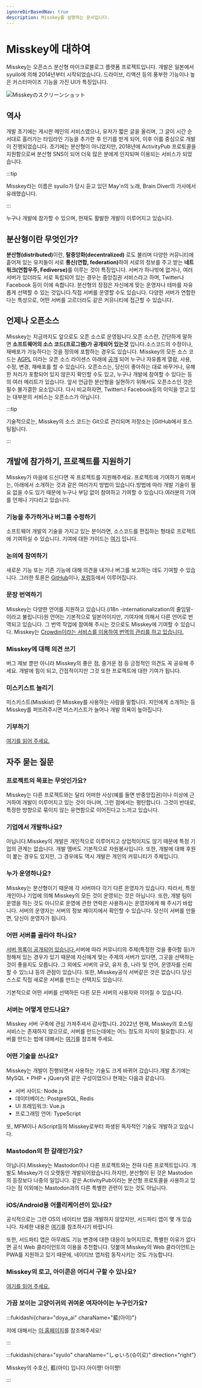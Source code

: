 ```yaml
---
ignoreDirBasedNav: true
description: Misskey를 설명하는 문서입니다.
---
```


# Misskey에 대하여

Misskey는 오픈소스 분산형 마이크로블로그 플랫폼 프로젝트입니다.
개발은 일본에서 syuilo에 의해 2014년부터 시작되었습니다.
드라이브, 리액션 등의 풍부한 기능이나 높은 커스터마이즈 기능을 가진 UI가 특징입니다.

![Misskeyのスクリーンショット](/img/hero/misskey-light.png)

## 역사

개발 초기에는 게시판 메인의 서비스였으나, 유저가 짧은 글을 올리며, 그 글이 시간 순서대로 흘러가는 타임라인 기능을 추가한 후 인기를 받게 되어, 이후 이를 중심으로 개발이 진행되었습니다. 초기에는 분산형이 아니었지만, 2018년에 ActivityPub 프로토콜을 지원함으로써 분산형 SNS이 되어 더욱 많은 분에게 인지되며 이용되는 서비스가 되었습니다.

:::tip

Misskey라는 이름은 syuilo가 당시 듣고 있던 May'n의 노래, Brain Diver의 가사에서 유래했습니다.

:::

누구나 개발에 참가할 수 있으며, 현재도 활발한 개발이 이루어지고 있습니다.

## 분산형이란 무엇인가?

<b>분산형(distributed)</b>이란, <b>탈중앙화(decentralized)</b> 로도 불리며 다양한 커뮤니티에 흩어져 있는 유저들이 서로 <b>통신(연합, federation)</b>하여 서로의 정보를 주고 받는 <b>네트워크(연합우주, Fediverse)</b>를 이루는 것이 특징입니다. 서버가 하나밖에 없거나, 여러 서버가 있더라도 서로 독립되어 있는 경우는 중앙집권 서비스라고 하며, Twitter나 Facebook 등이 이에 속합니다. 분산형의 장점은 자신에게 맞는 운영자나 테마를 자유롭게 선택할 수 있는 것입니다.직접 서버를 운영할 수도 있습니다. 다양한 서버가 연합한다는 특성으로, 어떤 서버를 고르더라도 같은 커뮤니티에 접근할 수 있습니다.

## 언제나 오픈소스

Misskey는 지금까지도 앞으로도 오픈 소스로 운영됩니다.오픈 소스란, 간단하게 말하면 <b>소프트웨어의 소스 코드(프로그램)가 공개되어 있는것</b> 입니다.소스코드의 수정이나, 재배포가 가능하다는 것을 정의에 포함하는 경우도 있습니다.
Misskey의 모든 소스 코드는 [AGPL](https://github.com/misskey-dev/misskey/blob/develop/LICENSE) 이라는 오픈 소스 라이센스 아래에 [공개](https://github.com/misskey-dev) 되어 누구나 자유롭게 열람, 사용, 수정, 변경, 재배포를 할 수 있습니다.
오픈소스는, 당신이 좋아하는 대로 바꾸거나, 유해한 처리가 포함되어 있지 않은지 확인할 수도 있고, 누구나 개발에 참여할 수 있다는 등의 여러 메리트가 있습니다.
앞서 언급한 분산형을 실현하기 위해서도 오픈소스인 것은 필수 불가결한 요소입니다.
다시 비교하자면, Twitter나 Facebook등의 이익을 얻고 있는 대부분의 서비스는 오픈소스가 아닙니다.

:::tip

기술적으로는, Misskey의 소스 코드는 Git으로 관리되며 저장소는 [GitHub에서 호스팅됩니다.

:::

## 개발에 참가하기, 프로젝트를 지원하기

Misskey가 마음에 드신다면 꼭 프로젝트를 지원해주세요. 프로젝트에 기여하기 위해서는, 아래에서 소개하는 것과 같은 여러가지 방법이 있습니다.방법에 따라 개발 기술이 필요 없을 수도 있기 때문에 누구나 부담 없이 참여하고 기여할 수 있습니다.여러분의 기여를 언제나 기다리고 있습니다.

### 기능을 추가하거나 버그를 수정하기

소프트웨어 개발의 기술을 가지고 있는 분이라면, 소스코드를 편집하는 형태로 프로젝트에 기여하실 수 있습니다.
기여에 대한 가이드는 [여기](https://github.com/misskey-dev/misskey/blob/develop/CONTRIBUTING.md) 입니다.

### 논의에 참여하기

새로운 기능 또는 기존 기능에 대해 의견을 내거나 버그를 보고하는 데도 기여할 수 있습니다.
그러한 토론은 [GitHub](https://github.com/misskey-dev)이나, [포럼](https://forum.misskey.io/)등에서 이루어집니다.

### 문장 번역하기

Misskey는 다양한 언어를 지원하고 있습니다.(i18n -internationalization의 줄임말- 이라고 불립니다)원 언어는 기본적으로 일본어이지만, 기여자에 의해서 다른 언어로 번역되고 있습니다.
그 번역 작업에 참여해 주시는 것으로도 Misskey에 기여할 수 있습니다.
Misskey는 [Crowdin이라는 서비스를 이용하여 번역의 관리를 하고 있습니다.](https://crowdin.com/project/misskey)

### Misskey에 대해 의견 쓰기

버그 제보 뿐만 아니라 Misskey의 좋은 점, 즐거운 점 등 긍정적인 의견도 꼭 공유해 주세요. 개발에 힘이 되고, 간접적이지만 그것 또한 프로젝트에 대한 기여가 됩니다.

### 미스키스트 늘리기

미스키스트(Misskist) 란 Misskey를 사용하는 사람을 말합니다. 지인에게 소개하는 등 Misskey를 퍼뜨려주시면 미스키스트가 늘어나 개발 의욕이 높아집니다.

### 기부하기

[여기를 읽어 주세요.](/docs/donate/)

## 자주 묻는 질문

### 프로젝트의 목표는 무엇인가요?

Misskey는 다른 프로젝트와는 달리 어떠한 사상(예를 들면 반중앙집권)이나 이상에 근거하여 개발이 이루어지고 있는 것이 아니며, 그런 점에서는 평탄합니다.
그것이 반대로, 특정한 방향으로 묶이지 않는 유연함으로 이어진다고 느끼고 있습니다.

<!-- TODO: ここにロードマップへのリンク -->

### 기업에서 개발하나요?

아닙니다.Misskey의 개발은 개인적으로 이루어지고 상업적이지도 않기 때문에 특정 기업의 관계는 없습니다.
개발 멤버도 기본적으로 자원봉사입니다.
또한, 개발에 대해 후원이 붙는 경우도 있지만, 그 경우에도 역시 개발은 개인의 커뮤니티가 주체입니다.

### 누가 운영하나요?

Misskey는 분산형이기 때문에 각 서버마다 각기 다른 운영자가 있습니다. 따라서, 특정 개인이나 기업에 의해 Misskey의 모든 것이 운영되는 것은 아닙니다.
또한, 개발 팀이 운영을 하는 것도 아니므로 운영에 관한 연락은 사용하시는 운영자에게 해 주시기 바랍니다.
서버의 운영자는 서버의 정보 페이지에서 확인할 수 있습니다.
당신이 서버를 만들면, 당신이 운영자가 됩니다.

### 어떤 서버를 골라야 하나요?

[서버 목록이 공개되어 있습니다.](/servers/)서버에 따라 커뮤니티의 주제(특정한 것을 좋아함 등)가 정해져 있는 경우가 있기 때문에 자신에게 맞는 주제의 서버가 있다면, 그곳을 선택하는 것이 좋을지도 모릅니다.
그 외에도 서버의 규모, 유저 층, 나라 및 언어, 운영자를 신뢰할 수 있느냐 등의 관점이 있습니다.
또한, Misskey공식 서버같은 것은 없습니다.당신 스스로 직접 새로운 서버를 만드는 선택지도 있습니다.

기본적으로 어떤 서버를 선택하든 다른 모든 서버의 사용자와 이어질 수 있습니다.

### 서버는 어떻게 만드나요?

Misskey 서버 구축에 관심 가져주셔서 감사합니다.
2022년 현재, Misskey의 호스팅 서비스는 존재하지 않으므로, 서버를 만드는데에는 어느 정도의 지식이 필요합니다.
서버를 만드는 법에 대해서는 [여기](/docs/for-admin/install/)를 참조해 주세요.

### 어떤 기술을 쓰나요?

Misskey는 개발이 진행되면서 사용하는 기술도 크게 바뀌어 갔습니다.개발 초기에는 MySQL + PHP + jQuery와 같은 구성이었으나 현재는 다음과 같습니다.

- 서버 사이드: Node.js
- 데이터베이스: PostgreSQL, Redis
- UI 프레임워크: Vue.js
- 프로그래밍 언어: TypeScript

또, MFM이나 AiScript등의 Misskey로부터 파생된 독자적인 기술도 개발하고 있습니다.

### Mastodon의 한 갈래인가요?

아닙니다.Misskey는 Mastodon이나 다른 프로젝트와는 전혀 다른 프로젝트입니다.
개발도 Misskey가 더 오랫동안 개발되어왔습니다.하지만, 분산형이 된 것은 Mastodon의 등장보다 나중의 일입니다.
같은 ActivityPub이라는 분산형 프로토콜을 사용하고 있다는 점 이외에는 Mastodon과의 다른 특별한 관련이 있는 것도 아닙니다.

### iOS/Android용 어플리케이션이 있나요?

공식적으로는 그런 OS의 네이티브 앱을 개발하지 않았지만, 서드파티 앱이 몇 개 있습니다. 자세한 내용은 [여기](/docs/for-users/resources/apps/)를 참조하시기 바랍니다.

또한, 서드파티 앱은 아무래도 기능 변경에 대한 대응이 늦어지므로, 특별한 이유가 없다면 공식 Web 클라이언트의 이용을 추천합니다.
덧붙여 Misskey의 Web 클라이언트는 PWA를 지원하고 있기 때문에, 네이티브 앱처럼 동작시키는 것도 가능합니다.

### Misskey의 로고, 아이콘은 어디서 구할 수 있나요?

[여기를 읽어 주세요.](/brand-assets/)

### 가끔 보이는 고양이귀의 귀여운 여자아이는 누구인가요?

:::fukidashi{chara="doya_ai" charaName="藍(아이)"}

저에 대해서는 [이 홈페이지](https://xn--931a.moe/)를 참조해주세요!

:::

:::fukidashi{chara="syuilo" charaName="しゅいろ(슈이로)" direction="right"}

Misskey의 수호신, 藍(아이) 입니다.아이쨩! 아이쨩!

:::
